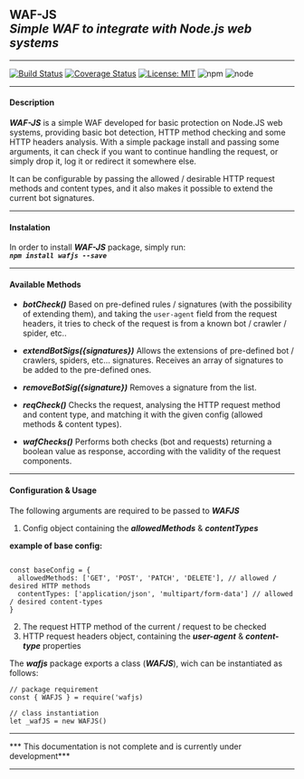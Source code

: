 ## WAF-JS <br> *Simple WAF to integrate with Node.js web systems* 
---

[![Build Status](https://travis-ci.org/undertuga/WAF-JS.svg?branch=master)](https://travis-ci.org/undertuga/WAF-JS)
[![Coverage Status](https://coveralls.io/repos/github/undertuga/WAF-JS/badge.svg?branch=master)](https://coveralls.io/github/undertuga/WAF-JS?branch=master)
[![License: MIT](https://img.shields.io/badge/License-MIT-yellow.svg)](https://github.com/undertuga/WAF-JS/blob/master/LICENSE)
![npm](https://img.shields.io/npm/v/wafjs)
![node](https://img.shields.io/node/v/wafjs)

---

#### Description

***WAF-JS*** is a simple WAF developed for basic protection on Node.JS web systems, providing basic bot detection, HTTP method checking and some HTTP headers analysis.
With a simple package install and passing some arguments, it can check if you want to continue handling the request, or simply drop it, log it or redirect it somewhere else.

It can be configurable by passing the allowed / desirable HTTP request methods and content types, and it also makes it possible to extend the current bot signatures.

---

#### Instalation
In order to install ***WAF-JS*** package, simply run: <br>
***``npm install wafjs --save``***

---

#### Available Methods
- ***botCheck()***
Based on pre-defined rules / signatures (with the possibility of extending them), and taking the ``user-agent`` field from the request headers, it tries to check of the request is from a known bot / crawler / spider, etc.. 

- ***extendBotSigs({signatures})*** 
Allows the extensions of pre-defined bot / crawlers, spiders, etc... signatures. Receives an array of signatures to be added to the pre-defined ones.

- ***removeBotSig({signature})***
Removes a signature from the list.

- ***reqCheck()***
Checks the request, analysing the HTTP request method and content type, and matching it with the given config (allowed methods & content types).

- ***wafChecks()***
Performs both checks (bot and requests) returning a boolean value as response, according with the validity of the request components.

---

#### Configuration & Usage
The following arguments are required to be passed to  ***WAFJS***
1. Config object containing the ***allowedMethods*** & ***contentTypes***

**example of base config:** 
```

const baseConfig = {
  allowedMethods: ['GET', 'POST', 'PATCH', 'DELETE'], // allowed / desired HTTP methods
  contentTypes: ['application/json', 'multipart/form-data'] // allowed / desired content-types
}

```

2. The request HTTP method of the current / request to be checked
3. HTTP request headers object, containing the ***user-agent*** & ***content-type*** properties 

The ***wafjs*** package exports a class (***WAFJS***), wich can be instantiated as follows:
```
// package requirement
const { WAFJS } = require('wafjs) 

// class instantiation
let _wafJS = new WAFJS()

````

---

*** This documentation is not complete and is currently under development***

---